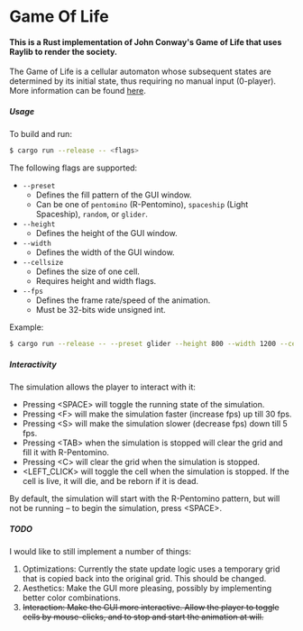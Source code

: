 # Game Of Life

#### This is a Rust implementation of John Conway's Game of Life that uses Raylib to render the society.

The Game of Life is a cellular automaton whose subsequent states are determined by its initial state, thus requiring no manual input (0-player).
More information can be found [here](https://en.wikipedia.org/wiki/Conway%27s_Game_of_Life).

##### Usage

To build and run:
```bash
$ cargo run --release -- <flags>
```

The following flags are supported:
- `--preset`
  - Defines the fill pattern of the GUI window.
  - Can be one of `pentomino` (R-Pentomino), `spaceship` (Light Spaceship), `random`, or `glider`.
- `--height`
  - Defines the height of the GUI window.
- `--width`
  - Defines the width of the GUI window.
- `--cellsize`
  - Defines the size of one cell.
  - Requires height and width flags.
- `--fps`
  - Defines the frame rate/speed of the animation.
  - Must be 32-bits wide unsigned int.
 
Example:
```bash
$ cargo run --release -- --preset glider --height 800 --width 1200 --cellsize 4 --fps 20
```

##### Interactivity
The simulation allows the player to interact with it:

- Pressing \<SPACE\> will toggle the running state of the simulation.
- Pressing \<F\> will make the simulation faster (increase fps) up till 30 fps.
- Pressing \<S\> will make the simulation slower (decrease fps) down till 5 fps.
- Pressing \<TAB\> when the simulation is stopped will clear the grid and fill it with R-Pentomino.
- Pressing \<C\> will clear the grid when the simulation is stopped.
- \<LEFT_CLICK\> will toggle the cell when the simulation is stopped. If the cell is live, it will die, and be reborn if it is dead.

By default, the simulation will start with the R-Pentomino pattern, but will not be running &ndash; to begin the simulation, press \<SPACE\>.

##### TODO
I would like to still implement a number of things:
1. Optimizations: Currently the state update logic uses a temporary grid that is copied back into the original grid. This should be changed.
2. Aesthetics: Make the GUI more pleasing, possibly by implementing better color combinations.
3. ~~Interaction: Make the GUI more interactive. Allow the player to toggle cells by mouse-clicks, and to stop and start the animation at will.~~
